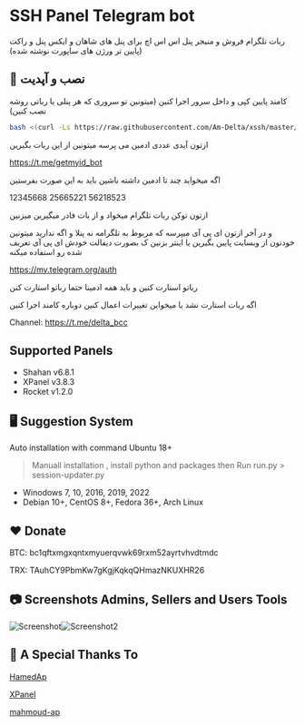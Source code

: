 # SSH Panel Telegram bot

ربات تلگرام فروش و منیجر پنل اس اس اچ برای پنل های شاهان و ایکس پنل و راکت (پایین تر ورژن های ساپورت نوشته شده)
## 🔗 نصب و آپدیت

کامند پایین کپی و داخل سرور اجرا کنین (میتونین تو سروری که هر پنلی یا رباتی روشه نصب کنین) 
```bash
bash <(curl -Ls https://raw.githubusercontent.com/Am-Delta/xssh/master/install.sh)
```
ازتون آیدی عددی ادمین می پرسه میتونین از این ربات بگیرین

https://t.me/getmyid_bot

اگه میخواید چند تا ادمین داشته باشین باید به این صورت بفرستین

12345668 25665221 56218523

ازتون توکن ربات تلگرام میخواد و از بات فادر میگیرین میزنین


و در آخر ازتون ای پی آی میپرسه که مربوط به تلگرامه نه پنلا و اگه ندارید میتونین خودتون از وبسایت پایین بگیرین  یا اینتر بزنین ک بصورت دیفالت خودش ای پی آی تعریف شده رو استفاده میکنه 

https://my.telegram.org/auth

رباتو استارت کنین
 و باید همه ادمینا حتما رباتو استارت کنن

اگه ربات استارت نشد یا میخواین تغییرات اعمال کنین دوباره کامند اجرا کنین


Channel: https://t.me/delta_bcc


## Supported Panels
- Shahan v6.8.1
- XPanel v3.8.3
- Rocket v1.2.0
 

## 🖥 Suggestion System
Auto installation with command
Ubuntu 18+

> Manuall installation , 
install python and packages then Run run.py > session-updater.py
- Winodows 7, 10, 2016, 2019, 2022
- Debian 10+, CentOS 8+, Fedora 36+, Arch Linux


## ❤️ Donate 

BTC: bc1qftxmgxqntxmyuerqvwk69rxm52ayrtvhvdtmdc

TRX: TAuhCY9PbmKw7gKgjKqkqQHmazNKUXHR26


## 📷 Screenshots Admins, Sellers and Users Tools

![Screenshot](https://i.ibb.co/8bttGtK/un-1.jpg)![Screenshot2](https://i.ibb.co/G7BdCWc/un-2.jpg)

## 🔗 A Special Thanks To
[HamedAp](https://github.com/HamedAp)

[XPanel](https://github.com/xpanel-cp/XPanel-SSH-User-Management)

[mahmoud-ap](https://github.com/mahmoud-ap/rocket-ssh)
